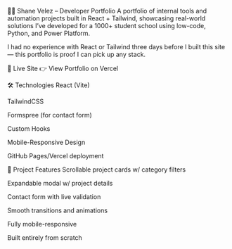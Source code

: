 🧑‍💻 Shane Velez – Developer Portfolio
A portfolio of internal tools and automation projects built in React + Tailwind, showcasing real-world solutions I’ve developed for a 1000+ student school using low-code, Python, and Power Platform.

I had no experience with React or Tailwind three days before I built this site — this portfolio is proof I can pick up any stack.

🚀 Live Site
👉 View Portfolio on Vercel

🛠️ Technologies
React (Vite)

TailwindCSS

Formspree (for contact form)

Custom Hooks

Mobile-Responsive Design

GitHub Pages/Vercel deployment

📂 Project Features
Scrollable project cards w/ category filters

Expandable modal w/ project details

Contact form with live validation

Smooth transitions and animations

Fully mobile-responsive

Built entirely from scratch

